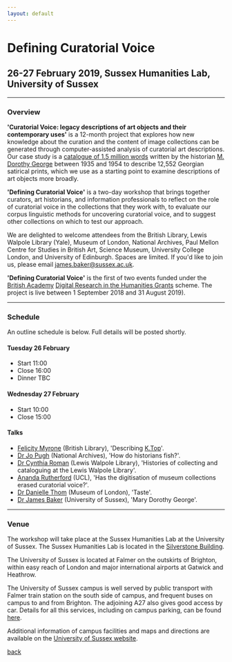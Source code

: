 ```yaml
---
layout: default
---
```


# Defining Curatorial Voice

## 26-27 February 2019, Sussex Humanities Lab, University of Sussex

______
### Overview

**'Curatorial Voice: legacy descriptions of art objects and their contemporary uses'** is a 12-month project that explores how new knowledge about the curation and the content of image collections can be generated through computer-assisted analysis of curatorial art descriptions. Our case study is a [catalogue of 1.5 million words](https://en.wikipedia.org/wiki/Catalogue_of_Political_and_Personal_Satires_Preserved_in_the_Department_of_Prints_and_Drawings_in_the_British_Museum) written by the historian [M. Dorothy George](https://doi.org/10.1093/ref:odnb/45657) between 1935 and 1954 to describe 12,552 Georgian satirical prints, which we use as a starting point to examine descriptions of art objects more broadly.

**'Defining Curatorial Voice'** is a two-day workshop that brings together curators, art historians, and information professionals to reflect on the role of curatorial voice in the collections that they work with, to evaluate our corpus linguistic methods for uncovering curatorial voice, and to suggest other collections on which to test our approach.

We are delighted to welcome attendees from the British Library, Lewis Walpole Library (Yale), Museum of London, National Archives, Paul Mellon Centre for Studies in British Art, Science Museum, University College London, and University of Edinburgh. Spaces are limited. If you'd like to join us, please email [james.baker@sussex.ac.uk](mailto:james.baker@sussex.ac.uk).

**'Defining Curatorial Voice'** is the first of two events funded under the [British Academy](https://www.britac.ac.uk/) [Digital Research in the Humanities Grants](https://www.britac.ac.uk/ba-jisc-digital-research-in-the-humanities) scheme. The project is live between 1 September 2018 and 31 August 2019).

______
### Schedule

An outline schedule is below. Full details will be posted shortly.

#### Tuesday 26 February

- Start 11:00
- Close 16:00
- Dinner TBC

#### Wednesday 27 February

- Start 10:00
- Close 15:00

#### Talks

- [Felicity Myrone](https://www.bl.uk/people/experts/felicity-myrone) (British Library), 'Describing [K.Top](https://www.bl.uk/projects/kings-topographical-collection-cataloguing-and-digitisation)'.
- [Dr Jo Pugh](http://www.nationalarchives.gov.uk/about/our-research-and-academic-collaboration/our-research-and-people/staff-profiles/dr-jo-pugh/) (National Archives), 'How do historians fish?'.
- [Dr Cynthia Roman](https://walpole.library.yale.edu/people/cynthia-roman) (Lewis Walpole Library), 'Histories of collecting and cataloguing at the Lewis Walpole Library'.
- [Ananda Rutherford](https://twitter.com/smallandcross) (UCL), 'Has the digitisation of museum collections erased curatorial voice?'.
- [Dr Danielle Thom](https://twitter.com/danielle_j_thom?lang=en) (Museum of London), 'Taste'.
- [Dr James Baker](http://www.sussex.ac.uk/profiles/371022) (University of Sussex), 'Mary Dorothy George'.

______
### Venue

The workshop will take place at the Sussex Humanities Lab at the University of Sussex. The Sussex Humanities Lab is located in the [Silverstone Building](https://www.sussex.ac.uk/about/documents/uos-campus-map.pdf).

The University of Sussex is located at Falmer on the outskirts of Brighton, within easy reach of London and major international airports at Gatwick and Heathrow.

The University of Sussex campus is well served by public transport with Falmer train station on the south side of campus, and frequent buses on campus to and from Brighton. The adjoining A27 also gives good access by car. Details for all this services, including on campus parking, can be found [here](https://www.sussex.ac.uk/about/directions).

Additional information of campus facilities and maps and directions are available on the [University of Sussex website](https://www.sussex.ac.uk/about/campus/facilities).

[back](./)
